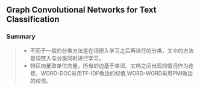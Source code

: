 ## Graph Convolutional Networks for Text Classification
### Summary
>* 不同于一般的分类方法是在词嵌入学习之后再进行的分类，文中的方法是词嵌入与分类同时进行学习。
>* 特征向量取单位向量，所有的边基于单词、文档之间出现的情况作为连接，WORD-DOC采用TF-IDF做边的权值,WORD-WORD采用PMI做边的权值。
